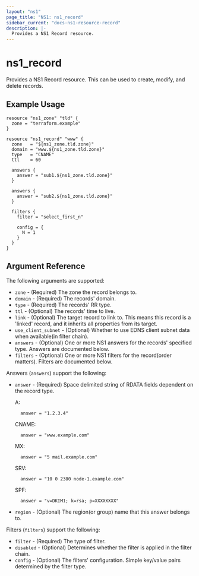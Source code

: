 ```yaml
---
layout: "ns1"
page_title: "NS1: ns1_record"
sidebar_current: "docs-ns1-resource-record"
description: |-
  Provides a NS1 Record resource.
---
```


# ns1\_record

Provides a NS1 Record resource. This can be used to create, modify, and delete records.

## Example Usage

```hcl
resource "ns1_zone" "tld" {
  zone = "terraform.example"
}

resource "ns1_record" "www" {
  zone   = "${ns1_zone.tld.zone}"
  domain = "www.${ns1_zone.tld.zone}"
  type   = "CNAME"
  ttl    = 60

  answers {
    answer = "sub1.${ns1_zone.tld.zone}"
  }

  answers {
    answer = "sub2.${ns1_zone.tld.zone}"
  } 

  filters {
    filter = "select_first_n"

    config = {
      N = 1
    }
  }
}
```

## Argument Reference

The following arguments are supported:

* `zone` - (Required) The zone the record belongs to.
* `domain` - (Required) The records' domain.
* `type` - (Required) The records' RR type.
* `ttl` - (Optional) The records' time to live.
* `link` - (Optional) The target record to link to. This means this record is a 'linked' record, and it inherits all properties from its target.
* `use_client_subnet` - (Optional) Whether to use EDNS client subnet data when available(in filter chain).
* `answers` - (Optional) One or more NS1 answers for the records' specified type. Answers are documented below.
* `filters` - (Optional) One or more NS1 filters for the record(order matters). Filters are documented below.

Answers (`answers`) support the following:

* `answer` - (Required) Space delimited string of RDATA fields dependent on the record type.

    A:

        answer = "1.2.3.4"

    CNAME:

        answer = "www.example.com"

    MX:

        answer = "5 mail.example.com"

    SRV:

        answer = "10 0 2380 node-1.example.com"

    SPF:

        answer = "v=DKIM1; k=rsa; p=XXXXXXXX"

   
* `region` - (Optional) The region(or group) name that this answer belongs to.

Filters (`filters`) support the following:

* `filter` - (Required) The type of filter.
* `disabled` - (Optional) Determines whether the filter is applied in the filter chain.
* `config` - (Optional) The filters' configuration. Simple key/value pairs determined by the filter type.
